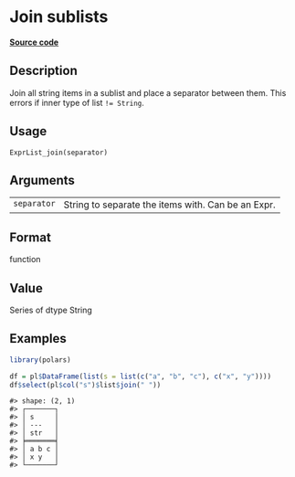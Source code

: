 
# Join sublists

[**Source code**](https://github.com/pola-rs/r-polars/tree/main/R/expr__list.R#L243)

## Description

Join all string items in a sublist and place a separator between them.
This errors if inner type of list <code style="white-space: pre;">!=
String</code>.

## Usage

<pre><code class='language-R'>ExprList_join(separator)
</code></pre>

## Arguments

<table>
<tr>
<td style="white-space: nowrap; font-family: monospace; vertical-align: top">
<code id="ExprList_join_:_separator">separator</code>
</td>
<td>
String to separate the items with. Can be an Expr.
</td>
</tr>
</table>

## Format

function

## Value

Series of dtype String

## Examples

``` r
library(polars)

df = pl$DataFrame(list(s = list(c("a", "b", "c"), c("x", "y"))))
df$select(pl$col("s")$list$join(" "))
```

    #> shape: (2, 1)
    #> ┌───────┐
    #> │ s     │
    #> │ ---   │
    #> │ str   │
    #> ╞═══════╡
    #> │ a b c │
    #> │ x y   │
    #> └───────┘

